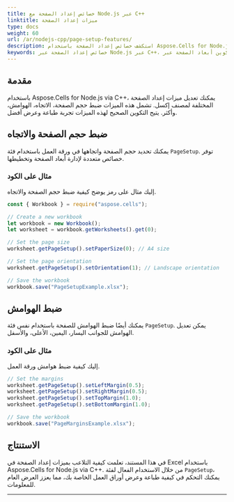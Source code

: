 ```yaml
---
title: خصائص إعداد الصفحة مع Node.js عبر C++
linktitle: ميزات إعداد الصفحة
type: docs
weight: 60
url: /ar/nodejs-cpp/page-setup-features/
description: استكشف خصائص إعداد الصفحة باستخدام Aspose.Cells for Node.js via C++. تعلم كيفية تكوين أبعاد الصفحة، الاتجاهات، والإعدادات.
keywords: خصائص إعداد الصفحة عبر Node.js عبر C++، تكوين أبعاد الصفحة عبر Node.js عبر C++، إعدادات اتجاه الصفحة عبر Node.js عبر C++
---
```




## **مقدمة**
باستخدام Aspose.Cells for Node.js via C++، يمكنك تعديل ميزات إعداد الصفحة المختلفة لمصنف إكسل. تشمل هذه الميزات ضبط حجم الصفحة، الاتجاه، الهوامش، وأكثر. يتيح التكوين الصحيح لهذه الميزات تجربة طباعة وعرض أفضل.

## **ضبط حجم الصفحة والاتجاه**
يمكنك تحديد حجم الصفحة واتجاهها في ورقة العمل باستخدام فئة `PageSetup`. توفر خصائص متعددة لإدارة أبعاد الصفحة وتخطيطها.

### **مثال على الكود**
إليك مثال على رمز يوضح كيفية ضبط حجم الصفحة والاتجاه.

```javascript
const { Workbook } = require("aspose.cells");

// Create a new workbook
let workbook = new Workbook();
let worksheet = workbook.getWorksheets().get(0);

// Set the page size
worksheet.getPageSetup().setPaperSize(0); // A4 size

// Set the page orientation
worksheet.getPageSetup().setOrientation(1); // Landscape orientation

// Save the workbook
workbook.save("PageSetupExample.xlsx");
```

## **ضبط الهوامش**
يمكنك أيضًا ضبط الهوامش للصفحة باستخدام نفس فئة `PageSetup`. يمكن تعديل الهوامش للجوانب اليسار، اليمين، الأعلى، والأسفل.

### **مثال على الكود**
إليك كيفية ضبط هوامش ورقة العمل.

```javascript
// Set the margins
worksheet.getPageSetup().setLeftMargin(0.5);
worksheet.getPageSetup().setRightMargin(0.5);
worksheet.getPageSetup().setTopMargin(1.0);
worksheet.getPageSetup().setBottomMargin(1.0);

// Save the workbook
workbook.save("PageMarginsExample.xlsx");
```

## **الاستنتاج**
في هذا المستند، تعلمت كيفية التلاعب بميزات إعداد الصفحة في Excel باستخدام Aspose.Cells for Node.js via C++. من خلال الاستخدام الفعال لفئة `PageSetup`، يمكنك التحكم في كيفية طباعة وعرض أوراق العمل الخاصة بك، مما يعزز العرض العام للمعلومات.

---
